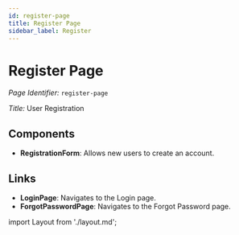 ```yaml
---
id: register-page
title: Register Page
sidebar_label: Register
---
```


# Register Page

*Page Identifier:* `register-page`

*Title:* User Registration

## Components
- **RegistrationForm**: Allows new users to create an account.


## Links
- **LoginPage**: Navigates to the Login page.
- **ForgotPasswordPage**: Navigates to the Forgot Password page.

import Layout from './layout.md';

<Layout />


